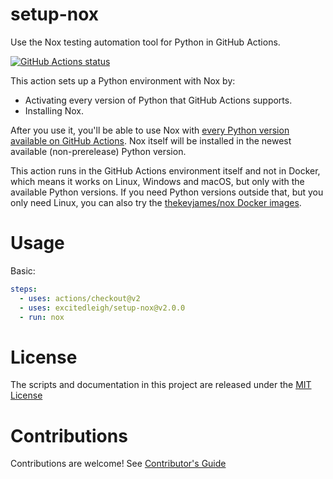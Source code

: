 # setup-nox

Use the Nox testing automation tool for Python in GitHub Actions.

<p align="left">
  <a href="https://github.com/excitedleigh/setup-nox"><img alt="GitHub Actions status" src="https://github.com/excitedleigh/setup-nox/workflows/Main%20workflow/badge.svg"></a>
</p>

This action sets up a Python environment with Nox by:

- Activating every version of Python that GitHub Actions supports.
- Installing Nox.

After you use it, you'll be able to use Nox with [every Python version available on GitHub Actions][actions-installed]. Nox itself will be installed in the newest available (non-prerelease) Python version.

This action runs in the GitHub Actions environment itself and not in Docker, which means it works on Linux, Windows and macOS, but only with the available Python versions. If you need Python versions outside that, but you only need Linux, you can also try the [thekevjames/nox Docker images][nox-docker].

[actions-installed]: https://github.com/actions/virtual-environments#available-environments
[nox-docker]: https://hub.docker.com/r/thekevjames/nox
[original-action]: https://github.com/actions/setup-python

# Usage

Basic:

```yaml
steps:
  - uses: actions/checkout@v2
  - uses: excitedleigh/setup-nox@v2.0.0
  - run: nox
```

# License

The scripts and documentation in this project are released under the [MIT License](LICENSE)

# Contributions

Contributions are welcome! See [Contributor's Guide](docs/contributors.md)
